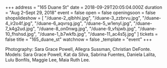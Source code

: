 +++
address = "165 Duane St"
date = 2018-09-29T20:05:04.000Z
duration = "Aug 2–Sept 29, 2018"
event = false
open = false
openingsoon = false
shopslideshow = [
  "/duane-2_qlbhhi.jpg",
  "/duane-3_zzbrvu.jpg",
  "/duane-4_ir2o4f.jpg",
  "/duane-6_aqvrsg.jpg",
  "/duane-5_w1enyl.jpg",
  "/duane-7_k4g2ud.jpg",
  "/duane-8_on0nwg.jpg",
  "/duane-9_vfsjwb.jpg",
  "/duane-10_fhshsd.jpg",
  "/duane-1_b7wkfb.jpg",
  "/duane-11_ac4s5j.jpg"
]
tickets = false
title = "165_duane_st"
watchnow = false
_template = "event"
+++

Photography: Sara Grace Powell, Allegra Sussman, Christian DeFonte. Models: Sara Grace Powell, Kat da Silva, Sabrina Fuentes, Daniela Lalita, Lulu Bonfils, Maggie Lee, Maia Ruth Lee.
